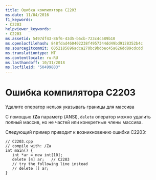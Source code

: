 ```yaml
---
title: Ошибка компилятора C2203
ms.date: 11/04/2016
f1_keywords:
- C2203
helpviewer_keywords:
- C2203
ms.assetid: 5497df43-86f6-43d5-b6cb-723c4c589b10
ms.openlocfilehash: 848fdad460402238f4957344dd49bd9128352b4c
ms.sourcegitcommit: 6052185696adca270bc9bdbec45a626dd89cdcdd
ms.translationtype: MT
ms.contentlocale: ru-RU
ms.lasthandoff: 10/31/2018
ms.locfileid: "50499883"
---
```

# <a name="compiler-error-c2203"></a>Ошибка компилятора C2203

Удалите оператор нельзя указывать границы для массива

С помощью **/Za** параметр (ANSI), `delete` оператор можно удалить полный массив, но не частей или конкретные члены массива.

Следующий пример приводит к возникновению ошибки C2203:

```
// C2203.cpp
// compile with: /Za
int main() {
   int *ar = new int[10];
   delete [4] ar;   // C2203
   // try the following line instead
   // delete [] ar;
}
```